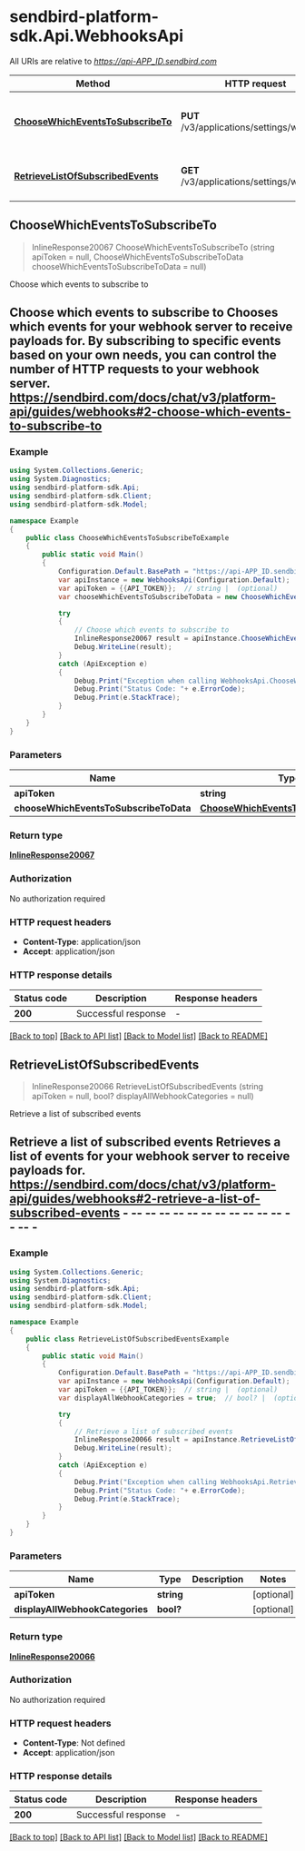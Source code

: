 # sendbird-platform-sdk.Api.WebhooksApi

All URIs are relative to *https://api-APP_ID.sendbird.com*

Method | HTTP request | Description
------------- | ------------- | -------------
[**ChooseWhichEventsToSubscribeTo**](WebhooksApi.md#choosewhicheventstosubscribeto) | **PUT** /v3/applications/settings/webhook | Choose which events to subscribe to
[**RetrieveListOfSubscribedEvents**](WebhooksApi.md#retrievelistofsubscribedevents) | **GET** /v3/applications/settings/webhook | Retrieve a list of subscribed events



## ChooseWhichEventsToSubscribeTo

> InlineResponse20067 ChooseWhichEventsToSubscribeTo (string apiToken = null, ChooseWhichEventsToSubscribeToData chooseWhichEventsToSubscribeToData = null)

Choose which events to subscribe to

## Choose which events to subscribe to  Chooses which events for your webhook server to receive payloads for. By subscribing to specific events based on your own needs, you can control the number of HTTP requests to your webhook server.  https://sendbird.com/docs/chat/v3/platform-api/guides/webhooks#2-choose-which-events-to-subscribe-to

### Example

```csharp
using System.Collections.Generic;
using System.Diagnostics;
using sendbird-platform-sdk.Api;
using sendbird-platform-sdk.Client;
using sendbird-platform-sdk.Model;

namespace Example
{
    public class ChooseWhichEventsToSubscribeToExample
    {
        public static void Main()
        {
            Configuration.Default.BasePath = "https://api-APP_ID.sendbird.com";
            var apiInstance = new WebhooksApi(Configuration.Default);
            var apiToken = {{API_TOKEN}};  // string |  (optional) 
            var chooseWhichEventsToSubscribeToData = new ChooseWhichEventsToSubscribeToData(); // ChooseWhichEventsToSubscribeToData |  (optional) 

            try
            {
                // Choose which events to subscribe to
                InlineResponse20067 result = apiInstance.ChooseWhichEventsToSubscribeTo(apiToken, chooseWhichEventsToSubscribeToData);
                Debug.WriteLine(result);
            }
            catch (ApiException e)
            {
                Debug.Print("Exception when calling WebhooksApi.ChooseWhichEventsToSubscribeTo: " + e.Message );
                Debug.Print("Status Code: "+ e.ErrorCode);
                Debug.Print(e.StackTrace);
            }
        }
    }
}
```

### Parameters


Name | Type | Description  | Notes
------------- | ------------- | ------------- | -------------
 **apiToken** | **string**|  | [optional] 
 **chooseWhichEventsToSubscribeToData** | [**ChooseWhichEventsToSubscribeToData**](ChooseWhichEventsToSubscribeToData.md)|  | [optional] 

### Return type

[**InlineResponse20067**](InlineResponse20067.md)

### Authorization

No authorization required

### HTTP request headers

- **Content-Type**: application/json
- **Accept**: application/json


### HTTP response details
| Status code | Description | Response headers |
|-------------|-------------|------------------|
| **200** | Successful response |  -  |

[[Back to top]](#)
[[Back to API list]](../README.md#documentation-for-api-endpoints)
[[Back to Model list]](../README.md#documentation-for-models)
[[Back to README]](../README.md)


## RetrieveListOfSubscribedEvents

> InlineResponse20066 RetrieveListOfSubscribedEvents (string apiToken = null, bool? displayAllWebhookCategories = null)

Retrieve a list of subscribed events

## Retrieve a list of subscribed events  Retrieves a list of events for your webhook server to receive payloads for.  https://sendbird.com/docs/chat/v3/platform-api/guides/webhooks#2-retrieve-a-list-of-subscribed-events - -- -- -- -- -- -- -- -- -- -- -- -- -- -

### Example

```csharp
using System.Collections.Generic;
using System.Diagnostics;
using sendbird-platform-sdk.Api;
using sendbird-platform-sdk.Client;
using sendbird-platform-sdk.Model;

namespace Example
{
    public class RetrieveListOfSubscribedEventsExample
    {
        public static void Main()
        {
            Configuration.Default.BasePath = "https://api-APP_ID.sendbird.com";
            var apiInstance = new WebhooksApi(Configuration.Default);
            var apiToken = {{API_TOKEN}};  // string |  (optional) 
            var displayAllWebhookCategories = true;  // bool? |  (optional) 

            try
            {
                // Retrieve a list of subscribed events
                InlineResponse20066 result = apiInstance.RetrieveListOfSubscribedEvents(apiToken, displayAllWebhookCategories);
                Debug.WriteLine(result);
            }
            catch (ApiException e)
            {
                Debug.Print("Exception when calling WebhooksApi.RetrieveListOfSubscribedEvents: " + e.Message );
                Debug.Print("Status Code: "+ e.ErrorCode);
                Debug.Print(e.StackTrace);
            }
        }
    }
}
```

### Parameters


Name | Type | Description  | Notes
------------- | ------------- | ------------- | -------------
 **apiToken** | **string**|  | [optional] 
 **displayAllWebhookCategories** | **bool?**|  | [optional] 

### Return type

[**InlineResponse20066**](InlineResponse20066.md)

### Authorization

No authorization required

### HTTP request headers

- **Content-Type**: Not defined
- **Accept**: application/json


### HTTP response details
| Status code | Description | Response headers |
|-------------|-------------|------------------|
| **200** | Successful response |  -  |

[[Back to top]](#)
[[Back to API list]](../README.md#documentation-for-api-endpoints)
[[Back to Model list]](../README.md#documentation-for-models)
[[Back to README]](../README.md)


